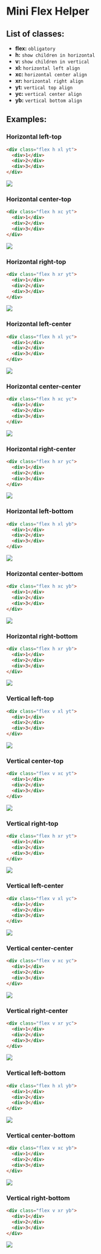 # Mini Flex Helper

## List of classes:
* **flex:** `obligatory`
* **h:** `show children in horizontal`
* **v:** `show children in vertical`
* **xl:** `horizontal left align`
* **xc:** `horizontal center align`
* **xr:** `horizontal right align`
* **yt:** `vertical top align`
* **yc:** `vertical center align`
* **yb:** `vertical bottom align`


## Examples:

### Horizontal left-top
```HTML
<div class="flex h xl yt">
  <div>1</div>
  <div>2</div>
  <div>3</div>
</div>
```
![](/readme_files/h1.PNG)

### Horizontal center-top
```HTML
<div class="flex h xc yt">
  <div>1</div>
  <div>2</div>
  <div>3</div>
</div>
```
![](/readme_files/h2.PNG)

### Horizontal right-top
```HTML
<div class="flex h xr yt">
  <div>1</div>
  <div>2</div>
  <div>3</div>
</div>
```
![](/readme_files/h3.PNG)

### Horizontal left-center
```HTML
<div class="flex h xl yc">
  <div>1</div>
  <div>2</div>
  <div>3</div>
</div>
```
![](/readme_files/h4.PNG)

### Horizontal center-center
```HTML
<div class="flex h xc yc">
  <div>1</div>
  <div>2</div>
  <div>3</div>
</div>
```
![](/readme_files/h5.PNG)

### Horizontal right-center
```HTML
<div class="flex h xr yc">
  <div>1</div>
  <div>2</div>
  <div>3</div>
</div>
```
![](/readme_files/h6.PNG)

### Horizontal left-bottom
```HTML
<div class="flex h xl yb">
  <div>1</div>
  <div>2</div>
  <div>3</div>
</div>
```
![](/readme_files/h7.PNG)

### Horizontal center-bottom
```HTML
<div class="flex h xc yb">
  <div>1</div>
  <div>2</div>
  <div>3</div>
</div>
```
![](/readme_files/h8.PNG)

### Horizontal right-bottom
```HTML
<div class="flex h xr yb">
  <div>1</div>
  <div>2</div>
  <div>3</div>
</div>
```
![](/readme_files/h9.PNG)

### Vertical left-top
```HTML
<div class="flex v xl yt">
  <div>1</div>
  <div>2</div>
  <div>3</div>
</div>
```
![](/readme_files/v1.PNG)

### Vertical center-top
```HTML
<div class="flex v xc yt">
  <div>1</div>
  <div>2</div>
  <div>3</div>
</div>
```
![](/readme_files/v2.PNG)

### Vertical right-top
```HTML
<div class="flex h xr yt">
  <div>1</div>
  <div>2</div>
  <div>3</div>
</div>
```
![](/readme_files/v3.PNG)

### Vertical left-center
```HTML
<div class="flex v xl yc">
  <div>1</div>
  <div>2</div>
  <div>3</div>
</div>
```
![](/readme_files/v4.PNG)

### Vertical center-center
```HTML
<div class="flex v xc yc">
  <div>1</div>
  <div>2</div>
  <div>3</div>
</div>
```
![](/readme_files/v5.PNG)

### Vertical right-center
```HTML
<div class="flex v xr yc">
  <div>1</div>
  <div>2</div>
  <div>3</div>
</div>
```
![](/readme_files/v6.PNG)

### Vertical left-bottom
```HTML
<div class="flex h xl yb">
  <div>1</div>
  <div>2</div>
  <div>3</div>
</div>
```
![](/readme_files/v7.PNG)

### Vertical center-bottom
```HTML
<div class="flex v xc yb">
  <div>1</div>
  <div>2</div>
  <div>3</div>
</div>
```
![](/readme_files/v8.PNG)

### Vertical right-bottom
```HTML
<div class="flex v xr yb">
  <div>1</div>
  <div>2</div>
  <div>3</div>
</div>
```
![](/readme_files/v9.PNG)
